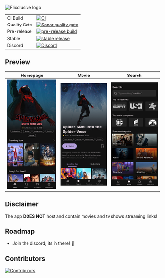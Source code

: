 
![Flixclusive logo](https://i.imgur.com/tizcKbi.png)

  

<div>

<table>

<tr>

<td>CI Build</td>

<td><a  href="https://github.com/flixclusiveorg/Flixclusive/actions/workflows/Build.yml"><img  src="https://img.shields.io/github/actions/workflow/status/flixclusiveorg/Flixclusive/Build.yml?label=CI+Build&style=for-the-badge"  alt="CI"></a></td>

</tr>

<tr>

<td>Quality Gate</td>

<td><a  href="https://sonarcloud.io/summary/overall?id=flixclusiveorg_Flixclusive"><img  src="https://img.shields.io/sonar/quality_gate/flixclusiveorg_Flixclusive?server=https%3A%2F%2Fsonarcloud.io&style=for-the-badge"  alt="Sonar quality gate"></a></td>

</tr>

<tr>

<td>Pre-release</td>

<td><a  href="https://github.com/flixclusiveorg/Flixclusive/releases/pre-release"><img  src="https://img.shields.io/github/downloads/flixclusiveorg/Flixclusive/pre-release/total?style=for-the-badge"  alt="pre-release build"></a></td>

</tr>

<tr>

<td>Stable</td>

<td><a  href="https://github.com/flixclusiveorg/Flixclusive/releases/latest"><img  src="https://img.shields.io/github/downloads/flixclusiveorg/Flixclusive/latest/total?style=for-the-badge"  alt="stable release"></a></td>

</tr>

<tr>

<td>Discord</td>

<td><a  href="https://discord.gg/7yPSPveReu"><img  src="https://img.shields.io/discord/1255770492049162240?label=discord&labelColor=7289da&color=2c2f33&style=for-the-badge"  alt="Discord"></a></td>

</tr>

</table>

</div>

  

## Preview

  <table>
    <thead>
        <tr>
            <th>Homepage</th>
            <th>Movie</th>
            <th>Search</th>
        </tr>
    </thead>
    <tbody>
        <tr>
            <td><img  src="./docs/images/homepage.jpg"  alt="Homepage"  width="200"></td>
            <td><img  src="./docs/images/movie.jpg"  alt="Movie"  width="200"></td>
            <td><img  src="./docs/images/search.jpg"  alt="Search"  width="200"></td>
        </tr>
    </tbody>
</table>

## Disclaimer

The app **DOES NOT** host and contain movies and tv shows streaming links!

  

## Roadmap

- Join the discord; its in there! 🥦

  

## Contributors

<a  href="https://github.com/flixclusiveorg/Flixclusive/graphs/contributors">

<img  width="80"  src="https://contrib.rocks/image?repo=flixclusiveorg/Flixclusive"  alt="Contributors"/>

</a>